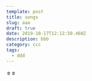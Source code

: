```yaml
---
template: post
title: songs
slug: aaa
draft: true
date: 2019-10-17T12:12:50.460Z
description: bbb
category: ccc
tags:
  - ddd
---
```

ㅎㅎ

